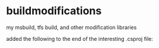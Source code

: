 buildmodifications
==================

my msbuild, tfs build, and other modification libraries

added the following to the end of the interesting .csproj file:

<Import Project="C:\projects\BCustomBuildTasks\BCustomBuildTasks\BMicrosoft.Common.targets" />
